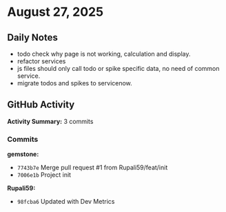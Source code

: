 # August 27, 2025

## Daily Notes

- todo check why page is not working, calculation and display.
- refactor services
- js files should only call todo or spike specific data, no need of common service.
- migrate todos and spikes to servicenow.


## GitHub Activity

**Activity Summary:** 3 commits

### Commits


**gemstone:**
- `7743b7e` Merge pull request #1 from Rupali59/feat/init
- `7006e1b` Project init

**Rupali59:**
- `98fcba6` Updated with Dev Metrics
